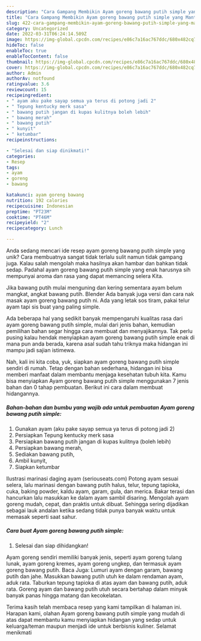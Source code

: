 ```yaml
---
description: "Cara Gampang Membikin Ayam goreng bawang putih simple yang Mantap"
title: "Cara Gampang Membikin Ayam goreng bawang putih simple yang Mantap"
slug: 422-cara-gampang-membikin-ayam-goreng-bawang-putih-simple-yang-mantap
category: Uncategorized
date: 2022-03-31T06:24:14.509Z
image: https://img-global.cpcdn.com/recipes/e86c7a16ac767ddc/680x482cq70/ayam-goreng-bawang-putih-simple-foto-resep-utama.jpg
hideToc: false
enableToc: true
enableTocContent: false
thumbnail: https://img-global.cpcdn.com/recipes/e86c7a16ac767ddc/680x482cq70/ayam-goreng-bawang-putih-simple-foto-resep-utama.jpg
cover: https://img-global.cpcdn.com/recipes/e86c7a16ac767ddc/680x482cq70/ayam-goreng-bawang-putih-simple-foto-resep-utama.jpg
author: Admin
authorAv: notfound
ratingvalue: 3.6
reviewcount: 15
recipeingredient:
- " ayam aku pake sayap semua ya terus di potong jadi 2"
- " Tepung kentucky merk sasa"
- " bawang putih jangan di kupas kulitnya boleh lebih"
- " bawang merah"
- " bawang putih"
- " kunyit"
- " ketumbar"
recipeinstructions:

- "Selesai dan siap dinikmati!"
categories:
- Resep
tags:
- ayam
- goreng
- bawang

katakunci: ayam goreng bawang 
nutrition: 192 calories
recipecuisine: Indonesian
preptime: "PT23M"
cooktime: "PT46M"
recipeyield: "2"
recipecategory: Lunch

---
```





Anda sedang mencari ide resep ayam goreng bawang putih simple yang unik? Cara membuatnya sangat tidak terlalu sulit namun tidak gampang juga. Kalau salah mengolah maka hasilnya akan hambar dan bahkan tidak sedap. Padahal ayam goreng bawang putih simple yang enak harusnya sih mempunyai aroma dan rasa yang dapat memancing selera Kita.





Jika bawang putih mulai menguning dan kering sementara ayam belum mangkat, angkat bawang putih. Blender Ada banyak juga versi dan cara nak masak ayam goreng bawang putih ni. Ada yang letak sos tiram, pakai telur ayam tapi sis buat yang paling simple.

Ada beberapa hal yang sedikit banyak mempengaruhi kualitas rasa dari ayam goreng bawang putih simple, mulai dari jenis bahan, kemudian pemilihan bahan segar hingga cara membuat dan menyajikannya. Tak perlu pusing kalau hendak menyiapkan ayam goreng bawang putih simple enak di mana pun anda berada, karena asal sudah tahu triknya maka hidangan ini mampu jadi sajian istimewa.






Nah, kali ini kita coba, yuk, siapkan ayam goreng bawang putih simple sendiri di rumah. Tetap dengan bahan sederhana, hidangan ini bisa memberi manfaat dalam membantu menjaga kesehatan tubuh kita. Kamu bisa menyiapkan Ayam goreng bawang putih simple menggunakan 7 jenis bahan dan 0 tahap pembuatan. Berikut ini cara dalam membuat hidangannya.

<!--inarticleads1-->

##### Bahan-bahan dan bumbu yang wajib ada untuk pembuatan Ayam goreng bawang putih simple:

1. Gunakan  ayam (aku pake sayap semua ya terus di potong jadi 2)
1. Persiapkan  Tepung kentucky merk sasa
1. Persiapkan  bawang putih jangan di kupas kulitnya (boleh lebih)
1. Persiapkan  bawang merah,
1. Sediakan  bawang putih,
1. Ambil  kunyit,
1. Siapkan  ketumbar


Ilustrasi marinasi daging ayam (seriouseats.com) Potong ayam sesuai selera, lalu marinasi dengan bawang putih halus, telur, tepung tapioka, cuka, baking powder, kaldu ayam, garam, gula, dan merica. Bakar terasi dan hancurkan lalu masukkan ke dalam ayam sambil disaring. Mengolah ayam goreng mudah, cepat, dan praktis untuk dibuat. Sehingga sering dijadikan sebagai lauk andalan ketika sedang tidak punya banyak waktu untuk memasak seperti saat sahur. 

<!--inarticleads2-->

##### Cara buat Ayam goreng bawang putih simple:


1. Selesai dan siap dihidangkan!

Ayam goreng sendiri memiliki banyak jenis, seperti ayam goreng tulang lunak, ayam goreng kremes, ayam goreng ungkep, dan termasuk ayam goreng bawang putih. Baca Juga: Lumuri ayam dengan garam, bawang putih dan jahe. Masukkan bawang putih utuh ke dalam rendaman ayam, aduk rata. Taburkan tepung tapioka di atas ayam dan bawang putih, aduk rata. Goreng ayam dan bawang putih utuh secara bertahap dalam minyak banyak panas hingga matang dan kecokelatan. 

Terima kasih telah membaca resep yang kami tampilkan di halaman ini. Harapan kami, olahan Ayam goreng bawang putih simple yang mudah di atas dapat membantu kamu menyiapkan hidangan yang sedap untuk keluarga/teman maupun menjadi ide untuk berbisnis kuliner. Selamat menikmati
